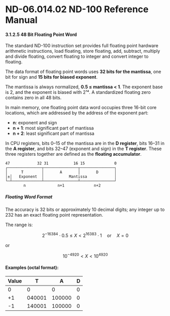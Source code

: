 # ND-06.014.02 ND-100 Reference Manual

#### 3.1.2.5 48 Bit Floating Point Word

The standard ND-100 instruction set provides full floating point hardware arithmetic instructions, load floating, store floating, add, subtract, multiply and divide floating, convert floating to integer and convert integer to floating.

The data format of floating point words uses **32 bits for the mantissa**, one bit for sign and **15 bits for biased exponent**.

The mantissa is always normalized, **0.5 ≤ mantissa < 1**. The exponent base is 2, and the exponent is biased with 2¹⁴. A standardized floating zero contains zero in all 48 bits.

In main memory, one floating point data word occupies three 16-bit core locations, which are addressed by the address of the exponent part:

- **n**: exponent and sign  
- **n + 1**: most significant part of mantissa  
- **n + 2**: least significant part of mantissa  

In CPU registers, bits 0–15 of the mantissa are in the **D register**, bits 16–31 in the **A register**, and bits 32–47 (exponent and sign) in the **T register**. These three registers together are defined as the **floating accumulator**.

```
47            32 31           16 15             0
┌───────────────┬───────────────┬───────────────┐
│      T        │       A       │       D       │
│±│   Exponent  │           Mantissa            │
└─┴─────────────┴───────────────┴───────────────┘
        n              n+1             n+2
```

##### Floating Word Format

The accuracy is 32 bits or approximately 10 decimal digits; any integer up to 232
has an exact floating point representation.


The range is:

$$
2^{-16384} \cdot 0.5 \leq X < 2^{16383} \cdot 1 \quad \text{or} \quad X = 0
$$

or

$$
10^{-4920} < X < 10^{4920}
$$

#### Examples (octal format):

| Value | T      | A      | D      |
|-------|--------|--------|--------|
| 0     | 0      | 0      | 0      |
| +1    | 040001 | 100000 | 0      |
| -1    | 140001 | 100000 | 0      |
